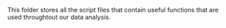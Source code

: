This folder stores all the script files that contain useful functions that are used throughtout our data analysis.